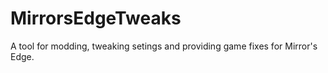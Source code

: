 # MirrorsEdgeTweaks
A tool for modding, tweaking setings and providing game fixes for Mirror's Edge.
